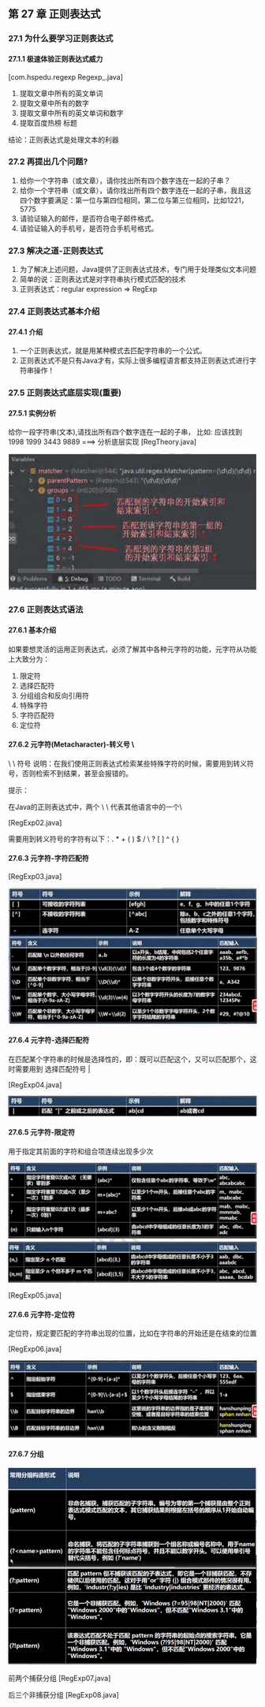 ## 第 27 章 正则表达式

### 27.1 为什么要学习正则表达式

#### 27.1.1 极速体验正则表达式威力

[com.hspedu.regexp Regexp_.java]

1. 提取文章中所有的英文单词
2. 提取文章中所有的数字
3. 提取文章中所有的英文单词和数字
4. 提取百度热榜 标题

结论：正则表达式是处理文本的利器

### 27.2 再提出几个问题?

1. 给你一个字符串（或文章），请你找出所有四个数字连在一起的子串？
2. 给你一个字符串（或文章），请你找出所有四个数字连在一起的子串，我且这四个数字要满足：第一位与第四位相同，第二位与第三位相同，比如1221，5775
3. 请验证输入的邮件，是否符合电子邮件格式。
4. 请验证输入的手机号，是否符合手机号格式。

### 27.3 解决之道-正则表达式

1. 为了解决上述问题，Java提供了正则表达式技术，专门用于处理类似文本问题
2. 简单的说：正则表达式是对字符串执行模式匹配的技术
3. 正则表达式：regular expression => RegExp

### 27.4 正则表达式基本介绍

#### 27.4.1 介绍

1. 一个正则表达式，就是用某种模式去匹配字符串的一个公式。
2. 正则表达式不是只有Java才有，实际上很多编程语言都支持正则表达式进行字符串操作！

### 27.5 正则表达式底层实现(重要)

#### 27.5.1 实例分析

给你一段字符串(文本),请找出所有四个数字连在一起的子串， 比如: 应该找到 1998 1999 3443 9889 ===> 分析底层实现 [RegTheory.java]

<img src="27正则表达式.assets/image-20231122195817715.png" alt="image-20231122195817715" style="zoom:50%;" />

### 27.6 正则表达式语法

#### 27.6.1 基本介绍

如果要想灵活的运用正则表达式，必须了解其中各种元字符的功能，元字符从功能上大致分为：

1. 限定符
2. 选择匹配符
3. 分组组合和反向引用符
4. 特殊字符
5. 字符匹配符
6. 定位符

#### 27.6.2 元字符(Metacharacter)-转义号 \\

\\ \ 符号 说明：在我们使用正则表达式检索某些特殊字符的时候，需要用到转义符号，否则检索不到结果，甚至会报错的。

提示：

在Java的正则表达式中，两个 \ \ 代表其他语言中的一个\

[RegExp02.java]

需要用到转义符号的字符有以下：. * + ( ) $ / \ ? [ ] ^ { }

#### 27.6.3 元字符-字符匹配符

[RegExp03.java]

![image-20231122200726480](27正则表达式.assets/image-20231122200726480.png)

#### 27.6.4 元字符-选择匹配符

在匹配某个字符串的时候是选择性的，即：既可以匹配这个，又可以匹配那个，这时需要用到 选择匹配符号 | 

[RegExp04.java]

![image-20231122204221839](27正则表达式.assets/image-20231122204221839.png)

#### 27.6.5 元字符-限定符

用于指定其前面的字符和组合项连续出现多少次

![image-20231122204814928](27正则表达式.assets/image-20231122204814928.png)

[RegExp05.java]

#### 27.6.6 元字符-定位符

定位符，规定要匹配的字符串出现的位置，比如在字符串的开始还是在结束的位置

[RegExp06.java]

![image-20231122211445457](27正则表达式.assets/image-20231122211445457.png)

#### 27.6.7 分组

<img src="27正则表达式.assets/image-20231122212907405.png" alt="image-20231122212907405" style="zoom:67%;" />

前两个捕获分组 [RegExp07.java]

后三个非捕获分组 [RegExp08.java]